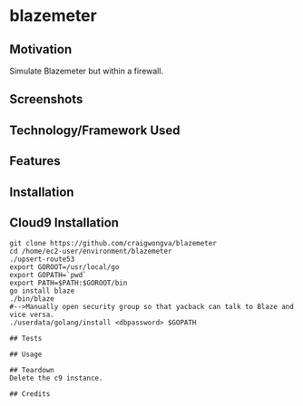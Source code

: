 # blazemeter

## Motivation
Simulate Blazemeter but within a firewall.

## Screenshots

## Technology/Framework Used

## Features

## Installation

## Cloud9 Installation
```
git clone https://github.com/craigwongva/blazemeter
cd /home/ec2-user/environment/blazemeter
./upsert-route53
export GOROOT=/usr/local/go
export GOPATH=`pwd`
export PATH=$PATH:$GOROOT/bin
go install blaze
./bin/blaze
#-->Manually open security group so that yacback can talk to Blaze and vice versa.
./userdata/golang/install <dbpassword> $GOPATH

## Tests

## Usage

## Teardown
Delete the c9 instance.

## Credits
